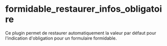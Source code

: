 # formidable_restaurer_infos_obligatoire

Ce plugin permet de restaurer automatiquement la valeur par défaut pour l'indication d'obligation pour un formulaire formidable.

